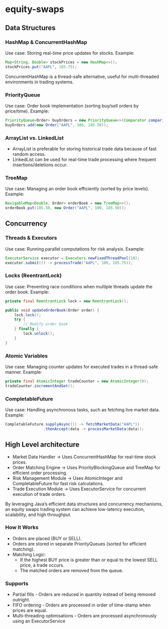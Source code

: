 
# equity-swaps

## Data Structures

### HashMap & ConcurrentHashMap

Use case: Storing real-time price updates for stocks. Example:

```java
Map<String, Double> stockPrices = new HashMap<>();
stockPrices.put("AAPL", 185.75);
```

ConcurrentHashMap is a thread-safe alternative, useful for multi-threaded environments in trading systems.

### PriorityQueue

Use case: Order book implementation (sorting buy/sell orders by price/time). Example:

```java
PriorityQueue<Order> buyOrders = new PriorityQueue<>(Comparator.comparingDouble(Order::getPrice).reversed());
buyOrders.add(new Order("AAPL", 100, 185.50));
```

### ArrayList vs. LinkedList

* ArrayList is preferable for storing historical trade data because of fast random access.
* LinkedList can be used for real-time trade processing where frequent insertions/deletions occur.

### TreeMap

Use case: Managing an order book efficiently (sorted by price levels). Example:

```java
NavigableMap<Double, Order> orderBook = new TreeMap<>();
orderBook.put(185.50, new Order("AAPL", 100, 185.50));
```

## Concurrency

### Threads & Executors
Use case: Running parallel computations for risk analysis. Example:

```java
ExecutorService executor = Executors.newFixedThreadPool(10);
executor.submit(() -> processTrade("AAPL", 100, 185.75));
```

### Locks (ReentrantLock)

Use case: Preventing race conditions when multiple threads update the order book. Example:

```java
private final ReentrantLock lock = new ReentrantLock();

public void updateOrderBook(Order order) {
    lock.lock();
    try {
        // Modify order book
    } finally {
        lock.unlock();
    }
}
```

### Atomic Variables

Use case: Managing counter updates for executed trades in a thread-safe manner. Example:

```java
private final AtomicInteger tradeCounter = new AtomicInteger(0);
tradeCounter.incrementAndGet();
```

### CompletableFuture

Use case: Handling asynchronous tasks, such as fetching live market data. Example:

```java
CompletableFuture.supplyAsync(() -> fetchMarketData("AAPL"))
                 .thenAccept(data -> processMarketData(data));
```

## High Level architecture

* Market Data Handler → Uses ConcurrentHashMap for real-time stock prices.
* Order Matching Engine → Uses PriorityBlockingQueue and TreeMap for efficient order processing.
* Risk Management Module → Uses AtomicInteger and CompletableFuture for fast risk calculations.
* Trade Execution Module → Uses ExecutorService for concurrent execution of trade orders.

By leveraging Java’s efficient data structures and concurrency mechanisms, an equity swaps trading system can achieve low-latency execution, scalability, and high throughput.

### How It Works

* Orders are placed (BUY or SELL).
* Orders are stored in separate PriorityQueues (sorted for efficient matching).
* Matching Logic:
    * If the highest BUY price is greater than or equal to the lowest SELL price, a trade occurs.
    * The matched orders are removed from the queue.
    
### Supports

*  Partial fills - Orders are reduced in quantity instead of being removed outright.
*  FIFO ordering - Orders are processed in order of time-stamp when prices are equal.
*  Multi-threading optimisations - Orders are processed asynchronously using an ExecutorService